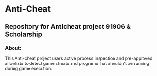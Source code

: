 # Anti-Cheat
<h2>Repository for Anticheat project 91906 & Scholarship</h2>

<h3>About:</h3>
<p>This Anti-cheat project users active process inspection and pre-approved allowlists to detect game cheats and programs that shouldn't be running during game execution. </p>

